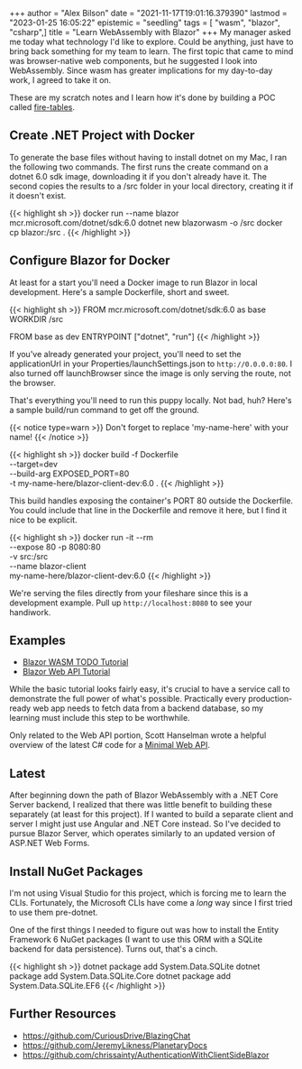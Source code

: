 +++
author = "Alex Bilson"
date = "2021-11-17T19:01:16.379390"
lastmod = "2023-01-25 16:05:22"
epistemic = "seedling"
tags = [ "wasm", "blazor", "csharp",]
title = "Learn WebAssembly with Blazor"
+++
My manager asked me today what technology I'd like to explore. Could be anything, just have to bring back something for my team to learn. The first topic that came to mind was browser-native web components, but he suggested I look into WebAssembly. Since wasm has greater implications for my day-to-day work, I agreed to take it on.

These are my scratch notes and I learn how it's done by building a POC called [fire-tables](http://github.com/acbilson/fire-tables).

## Create .NET Project with Docker

To generate the base files without having to install dotnet on my Mac, I ran the following two commands. The first runs the create command on a dotnet 6.0 sdk image, downloading it if you don't already have it. The second copies the results to a /src folder in your local directory, creating it if it doesn't exist.

{{< highlight sh >}}
docker run --name blazor mcr.microsoft.com/dotnet/sdk:6.0 dotnet new blazorwasm -o /src
docker cp blazor:/src .
{{< /highlight >}}

## Configure Blazor for Docker

At least for a start you'll need a Docker image to run Blazor in local development. Here's a sample Dockerfile, short and sweet.

{{< highlight sh >}}
FROM mcr.microsoft.com/dotnet/sdk:6.0 as base
WORKDIR /src

FROM base as dev
ENTRYPOINT ["dotnet", "run"]
{{< /highlight >}}

If you've already generated your project, you'll need to set the applicationUrl in your Properties/launchSettings.json to `http://0.0.0.0:80`. I also turned off launchBrowser since the image is only serving the route, not the browser.

That's everything you'll need to run this puppy locally. Not bad, huh? Here's a sample build/run command to get off the ground.

{{< notice type=warn >}}
Don't forget to replace 'my-name-here' with your name!
{{< /notice >}}

{{< highlight sh >}}
docker build -f Dockerfile \
    --target=dev \
    --build-arg EXPOSED_PORT=80 \
    -t my-name-here/blazor-client-dev:6.0 .
{{< /highlight >}}

This build handles exposing the container's PORT 80 outside the Dockerfile. You could include that line in the Dockerfile and remove it here, but I find it nice to be explicit.

{{< highlight sh >}}
docker run -it --rm \
  --expose 80 -p 8080:80 \
  -v src:/src \
  --name blazor-client \
  my-name-here/blazor-client-dev:6.0
{{< /highlight >}}

We're serving the files directly from your fileshare since this is a development example. Pull up `http://localhost:8080` to see your handiwork.

## Examples

- [Blazor WASM TODO Tutorial](https://docs.microsoft.com/en-us/aspnet/core/tutorials/build-a-blazor-app?view=aspnetcore-6.0&pivots=webassembly)
- [Blazor Web API Tutorial](https://docs.microsoft.com/en-us/aspnet/core/blazor/call-web-api?view=aspnetcore-6.0&pivots=webassembly)

While the basic tutorial looks fairly easy, it's crucial to have a service call to demonstrate the full power of what's possible. Practically every production-ready web app needs to fetch data from a backend database, so my learning must include this step to be worthwhile.

Only related to the Web API portion, Scott Hanselman wrote a helpful overview of the latest C# code for a [Minimal Web API](https://www.hanselman.com/blog/exploring-a-minimal-web-api-with-aspnet-core-6).

## Latest

After beginning down the path of Blazor WebAssembly with a .NET Core Server backend, I realized that there was little benefit to building these separately (at least for this project). If I wanted to build a separate client and server I might just use Angular and .NET Core instead. So I've decided to pursue Blazor Server, which operates similarly to an updated version of ASP.NET Web Forms.

## Install NuGet Packages

I'm not using Visual Studio for this project, which is forcing me to learn the CLIs. Fortunately, the Microsoft CLIs have come a _long_ way since I first tried to use them pre-dotnet.

One of the first things I needed to figure out was how to install the Entity Framework 6 NuGet packages (I want to use this ORM with a SQLite backend for data persistence). Turns out, that's a cinch.

{{< highlight sh >}}
dotnet package add System.Data.SQLite
dotnet package add System.Data.SQLite.Core
dotnet package add System.Data.SQLite.EF6
{{< /highlight >}}

## Further Resources

- https://github.com/CuriousDrive/BlazingChat
- https://github.com/JeremyLikness/PlanetaryDocs
- https://github.com/chrissainty/AuthenticationWithClientSideBlazor
